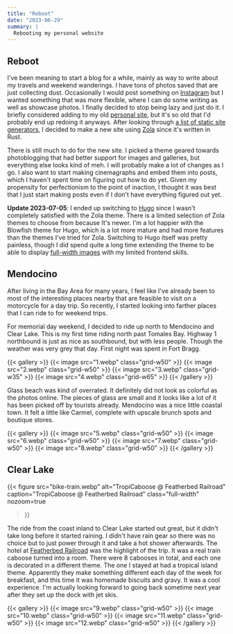 ```yaml
---
title: "Reboot"
date: "2023-06-29"
summary: |
  Rebooting my personal website
---
```


## Reboot

I've been meaning to start a blog for a while, mainly as way to write about my
travels and weekend wanderings. I have tons of photos saved that are just
collecting dust. Occasionally I would post something on
[Instagram](https://www.instagram.com/jackhxs/) but I wanted something that was
more flexible, where I can do some writing as well as showcase photos. I
finally decided to stop being lazy and just do it. I briefly considered adding
to my old [personal site](https://lanjian.github.io), but it's so old that I'd
probably end up redoing it anyways. After looking through [a list of static
site generators](https://jamstack.org/generators), I decided to make a new site
using [Zola](https://www.getzola.org/) since it's written in Rust.

There is still much to do for the new site. I picked a theme geared towards
photoblogging that had better support for images and galleries, but everything
else looks kind of meh. I will probably make a lot of changes as I go. I also
want to start making cinemagraphs and embed them into posts, which I haven't
spent time on figuring out how to do yet. Given my propensity for perfectionism
to the point of inaction, I thought it was best that I just start making posts
even if I don't have everything figured out yet.

**Update 2023-07-05**: I ended up switching to [Hugo](https://gohugo.io/) since
I wasn't completely satisfied with the Zola theme. There is a limited selection
of Zola themes to choose from because It's newer. I'm a lot happier with the
Blowfish theme for Hugo, which is a lot more mature and had more features than
the themes I've tried for Zola. Switching to Hugo itself was pretty painless,
though I did spend quite a long time extending the theme to be able to display
[full-width images](#clear-lake) with my limited frontend skills.

## Mendocino

After living in the Bay Area for many years, I feel like I've already been to
most of the interesting places nearby that are feasible to visit on a
motorcycle for a day trip. So recently, I started looking into farther places
that I can ride to for weekend trips.

For memorial day weekend, I decided to ride up north to Mendocino and Clear
Lake. This is my first time riding north past Tomales Bay. Highway 1 northbound
is just as nice as southbound, but with less people. Though the weather was
very grey that day. First night was spent in Fort Bragg.

{{< gallery >}}
    {{< image src="1.webp" class="grid-w50" >}}
    {{< image src="2.webp" class="grid-w50" >}}
    {{< image src="3.webp" class="grid-w35" >}}
    {{< image src="4.webp" class="grid-w65" >}}
{{< /gallery >}}

Glass beach was kind of overrated. It definitely did not look as colorful as
the photos online. The pieces of glass are small and it looks like a lot of it
has been picked off by tourists already. Mendocino was a nice little coastal
town. It felt a little like Carmel, complete with upscale brunch spots and
boutique stores.

{{< gallery >}}
    {{< image src="5.webp" class="grid-w50" >}}
    {{< image src="6.webp" class="grid-w50" >}}
    {{< image src="7.webp" class="grid-w50" >}}
    {{< image src="8.webp" class="grid-w50" >}}
{{< /gallery >}}

## Clear Lake

{{< figure
  src="bike-train.webp"
  alt="TropiCaboose @ Featherbed Railroad"
  caption="TropiCaboose @ Featherbed Railroad"
  class="full-width"
  nozoom=true
>}}

The ride from the coast inland to Clear Lake started out great, but it didn't
take long before it started raining. I didn't have rain gear so there was no
choice but to just power through it and take a hot shower afterwards. The hotel
at [Featherbed Railroad](https://www.featherbedrailroad.com/) was the highlight
of the trip. It was a real train caboose turned into a room. There were 8
cabooses in total, and each one is decorated in a different theme. The one I
stayed at had a tropical island theme. Apparently they make something different
each day of the week for breakfast, and this time it was homemade biscuits and
gravy. It was a cool experience. I'm actually looking forward to going back sometime
next year after they set up the dock with jet skis.

{{< gallery >}}
    {{< image src="9.webp" class="grid-w50" >}}
    {{< image src="10.webp" class="grid-w50" >}}
    {{< image src="11.webp" class="grid-w50" >}}
    {{< image src="12.webp" class="grid-w50" >}}
{{< /gallery >}}
